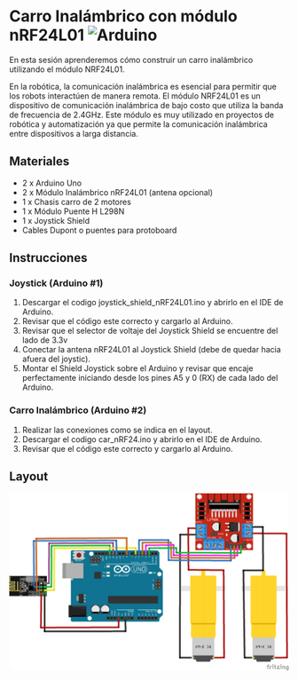 # Carro Inalámbrico con módulo nRF24L01 ![Arduino](https://img.shields.io/badge/arduino-Rob%C3%B3tica-blue?logo=arduino)
En esta sesión aprenderemos cómo construir un carro inalámbrico utilizando el módulo NRF24L01.

En la robótica, la comunicación inalámbrica es esencial para permitir que los robots interactúen de manera remota. El módulo NRF24L01 es un dispositivo de comunicación inalámbrica de bajo costo que utiliza la banda de frecuencia de 2.4GHz. Este módulo es muy utilizado en proyectos de robótica y automatización ya que permite la comunicación inalámbrica entre dispositivos a larga distancia.

## Materiales
* 2 x Arduino Uno
* 2 x Módulo Inalámbrico nRF24L01 (antena opcional)
* 1 x Chasis carro de 2 motores
* 1 x Módulo Puente H L298N
* 1 x Joystick Shield
* Cables Dupont o puentes para protoboard

## Instrucciones
### Joystick (Arduino #1)
1. Descargar el codigo joystick_shield_nRF24L01.ino y abrirlo en el IDE de Arduino.
2. Revisar que el código este correcto y cargarlo al Arduino.
3. Revisar que el selector de voltaje del Joystick Shield se encuentre del lado de 3.3v
4. Conectar la antena nRF24L01 al Joystick Shield (debe de quedar hacia afuera del joystic).
5. Montar el Shield Joystick sobre el Arduino y revisar que encaje perfectamente iniciando desde los pines A5 y 0 (RX) de cada lado del Arduino.
### Carro Inalámbrico (Arduino #2)
1. Realizar las conexiones como se indica en el layout.
2. Descargar el codigo car_nRF24.ino y abrirlo en el IDE de Arduino.
3. Revisar que el código este correcto y cargarlo al Arduino.

## Layout
![Layout](img/layout.png)